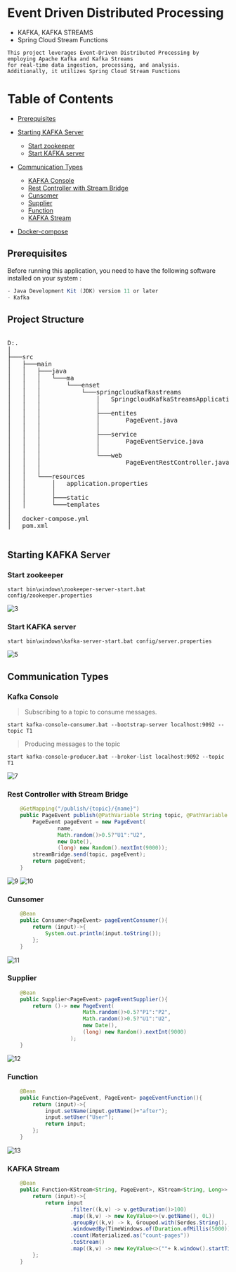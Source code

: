# Event Driven Distributed Processing
- KAFKA, KAFKA STREAMS
- Spring Cloud Stream Functions

```
This project leverages Event-Driven Distributed Processing by employing Apache Kafka and Kafka Streams 
for real-time data ingestion, processing, and analysis. 
Additionally, it utilizes Spring Cloud Stream Functions
```

# Table of Contents
- [Prerequisites](#prerequisites)
- [Starting KAFKA Server](#starting-kafka-server)
    - [Start zookeeper](#start-zookeeper)
    - [Start KAFKA server](#start-kafka-server)
 
- [Communication Types](#communication-types)
    - [KAFKA Console](#kafka-console)
    - [Rest Controller with Stream Bridge](#rest-controller-with-stream-bridge)
    - [Cunsomer](#cunsomer)
    - [Supplier](#supplier)
    - [Function](#function)
    - [KAFKA Stream](#kafka-stream)
  
- [Docker-compose](#docker-compose)

## Prerequisites
Before running this application, you need to have the following software installed on your system :

```java
- Java Development Kit (JDK) version 11 or later
- Kafka
```
## Project Structure
<pre>

D:.
│ 
├───src
│   ├───main
│   │   ├───java
│   │   │   └───ma
│   │   │       └───enset
│   │   │           └───springcloudkafkastreams
│   │   │               │   SpringcloudKafkaStreamsApplication.java
│   │   │               │
│   │   │               ├───entites
│   │   │               │       PageEvent.java
│   │   │               │
│   │   │               ├───service
│   │   │               │       PageEventService.java
│   │   │               │
│   │   │               └───web
│   │   │                       PageEventRestController.java
│   │   │
│   │   └───resources
│   │       │   application.properties
│   │       │
│   │       ├───static
│   │       └───templates
│ 
│   docker-compose.yml
│   pom.xml

</pre>

## Starting KAFKA Server

### Start zookeeper
`start bin\windows\zookeeper-server-start.bat config/zookeeper.properties`

![3](https://github.com/el-moudni-hicham/springcloud-kafka/assets/85403056/2c4904e4-2b0b-460e-b708-1a5de16d4dd0)

### Start KAFKA server
`start bin\windows\kafka-server-start.bat config/server.properties`

![5](https://github.com/el-moudni-hicham/springcloud-kafka/assets/85403056/ebef2645-7a5c-44b9-96b7-db65b3c6f701)

## Communication Types

### Kafka Console

> Subscribing to a topic to consume messages.

`start kafka-console-consumer.bat --bootstrap-server localhost:9092 --topic T1`

> Producing messages to the topic

`start kafka-console-producer.bat --broker-list localhost:9092 --topic T1`

![7](https://github.com/el-moudni-hicham/springcloud-kafka/assets/85403056/9689f156-8e81-4a31-af93-00d5eaad6f1e)


### Rest Controller with Stream Bridge

```java
    @GetMapping("/publish/{topic}/{name}")
    public PageEvent publish(@PathVariable String topic, @PathVariable String name){
        PageEvent pageEvent = new PageEvent(
                name,
                Math.random()>0.5?"U1":"U2",
                new Date(),
                (long) new Random().nextInt(9000));
        streamBridge.send(topic, pageEvent);
        return pageEvent;
    }
```

![9](https://github.com/el-moudni-hicham/springcloud-kafka/assets/85403056/21805011-e5a3-4f2c-a38a-577783f5ffb1)
![10](https://github.com/el-moudni-hicham/springcloud-kafka/assets/85403056/7f2e3e85-748e-43c3-bd81-8e308123d370)

### Cunsomer

```java
    @Bean
    public Consumer<PageEvent> pageEventConsumer(){
        return (input)->{
            System.out.println(input.toString());
        };
    }
```
![11](https://github.com/el-moudni-hicham/springcloud-kafka/assets/85403056/84b2fd1d-4356-4a13-92b8-b75b7e9096cc)

### Supplier

```java
    @Bean
    public Supplier<PageEvent> pageEventSupplier(){
        return ()-> new PageEvent(
                        Math.random()>0.5?"P1":"P2",
                        Math.random()>0.5?"U1":"U2",
                        new Date(),
                        (long) new Random().nextInt(9000)
                    );
    }
```
![12](https://github.com/el-moudni-hicham/springcloud-kafka/assets/85403056/52d1158a-0502-40a5-9b37-6cdd269bfc37)

### Function

```java
    @Bean
    public Function<PageEvent, PageEvent> pageEventFunction(){
        return (input)->{
            input.setName(input.getName()+"after");
            input.setUser("User");
            return input;
        };
    }
```
![13](https://github.com/el-moudni-hicham/springcloud-kafka/assets/85403056/3b87552a-702d-408d-97ec-5842c02eb3ff)

### KAFKA Stream

```java
    @Bean
    public Function<KStream<String, PageEvent>, KStream<String, Long>> kStreamFunction(){
        return (input)->{
            return input
                    .filter((k,v) -> v.getDuration()>100)
                    .map((k,v) -> new KeyValue<>(v.getName(), 0L))
                    .groupBy((k,v) -> k, Grouped.with(Serdes.String(), Serdes.Long()))
                    .windowedBy(TimeWindows.of(Duration.ofMillis(5000)))
                    .count(Materialized.as("count-pages"))
                    .toStream()
                    .map((k,v) -> new KeyValue<>(""+ k.window().startTime() + " -> " + k.window().endTime() + " , page : " + k.key() , v));
        };
    }
```
